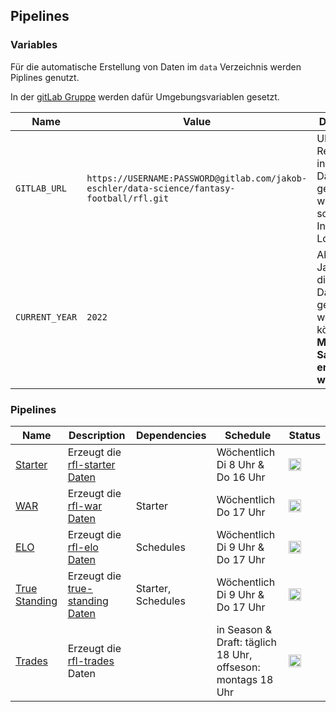 ## Pipelines

### Variables

Für die automatische Erstellung von Daten im `data` Verzeichnis werden Piplines genutzt.

In der [gitLab Gruppe](https://gitlab.com/jakob-eschler/data-science/fantasy-football/rfl-group) werden dafür Umgebungsvariablen gesetzt.

| Name           | Value                                                                                      | Description                                                                                            |
| -------------- | ------------------------------------------------------------------------------------------ | ------------------------------------------------------------------------------------------------------ |
| `GITLAB_URL`   | `https://USERNAME:PASSWORD@gitlab.com/jakob-eschler/data-science/fantasy-football/rfl.git` | URL des Repositories, in das die Daten gepusht werden sollen. Inklusive Login Daten                    |
| `CURRENT_YEAR` | `2022`                                                                                     | Aktuelle Jahreszahl, die als Dateinamen genutzt werden können. **Muss mit Saisonstart erhöht werden.** |

### Pipelines

| Name                                                                                                    | Description                                                                                    | Dependencies       | Schedule                                                    | Status                                                                                                                                                                            |
| ------------------------------------------------------------------------------------------------------- | ---------------------------------------------------------------------------------------------- | ------------------ | ----------------------------------------------------------- | --------------------------------------------------------------------------------------------------------------------------------------------------------------------------------- |
| [Starter](https://gitlab.com/jakob-eschler/data-science/fantasy-football/rfl-group/starter)             | Erzeugt die [rfl-starter Daten](https://github.com/jak3sch/rfl/tree/main/data/starter)         |                    | Wöchentlich Di 8 Uhr & Do 16 Uhr                            | <img src="https://gitlab.com/jakob-eschler/data-science/fantasy-football/rfl-group/starter/badges/main/pipeline.svg?ignore_skipped=true" type="image/svg+xml" height="20"/>       |
| [WAR](https://gitlab.com/jakob-eschler/data-science/fantasy-football/rfl-group/war)                     | Erzeugt die [rfl-war Daten](https://github.com/jak3sch/rfl/tree/main/data/war)                 | Starter            | Wöchentlich Do 17 Uhr                                       | <img src="https://gitlab.com/jakob-eschler/data-science/fantasy-football/rfl-group/war/badges/main/pipeline.svg?ignore_skipped=true" type="image/svg+xml" height="20"/>           |
| [ELO](https://gitlab.com/jakob-eschler/data-science/fantasy-football/rfl-group/elo)                     | Erzeugt die [rfl-elo Daten](https://github.com/jak3sch/rfl/tree/main/data/elo)                 | Schedules          | Wöchentlich Di 9 Uhr & Do 17 Uhr                            | <img src="https://gitlab.com/jakob-eschler/data-science/fantasy-football/rfl-group/elo/badges/main/pipeline.svg?ignore_skipped=true" type="image/svg+xml" height="20"/>           |
| [True Standing](https://gitlab.com/jakob-eschler/data-science/fantasy-football/rfl-group/true-standing) | Erzeugt die [true-standing Daten](https://github.com/jak3sch/rfl/tree/main/data/true-standing) | Starter, Schedules | Wöchentlich Di 9 Uhr & Do 17 Uhr                            | <img src="https://gitlab.com/jakob-eschler/data-science/fantasy-football/rfl-group/true-standing/badges/main/pipeline.svg?ignore_skipped=true" type="image/svg+xml" height="20"/> |
| [Trades](https://gitlab.com/jakob-eschler/data-science/fantasy-football/rfl-group/trades)               | Erzeugt die [rfl-trades](https://github.com/jak3sch/rfl/tree/main/data/trades) Daten           |                    | in Season & Draft: täglich 18 Uhr, offseson: montags 18 Uhr | <img src="https://gitlab.com/jakob-eschler/data-science/fantasy-football/rfl-group/trades/badges/main/pipeline.svg?ignore_skipped=true" type="image/svg+xml" height="20"/>        |
